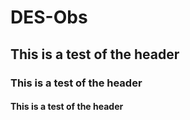 # DES-Obs

## This is a test of the header

### This is a test of the header

#### This is a test of the header

